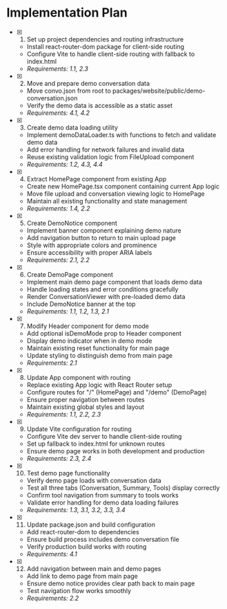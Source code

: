 # Implementation Plan

- [x] 1. Set up project dependencies and routing infrastructure

  - Install react-router-dom package for client-side routing
  - Configure Vite to handle client-side routing with fallback to index.html
  - _Requirements: 1.1, 2.3_

- [x] 2. Move and prepare demo conversation data

  - Move convo.json from root to packages/website/public/demo-conversation.json
  - Verify the demo data is accessible as a static asset
  - _Requirements: 4.1, 4.2_

- [x] 3. Create demo data loading utility

  - Implement demoDataLoader.ts with functions to fetch and validate demo data
  - Add error handling for network failures and invalid data
  - Reuse existing validation logic from FileUpload component
  - _Requirements: 1.2, 4.3, 4.4_

- [x] 4. Extract HomePage component from existing App

  - Create new HomePage.tsx component containing current App logic
  - Move file upload and conversation viewing logic to HomePage
  - Maintain all existing functionality and state management
  - _Requirements: 1.4, 2.2_

- [x] 5. Create DemoNotice component

  - Implement banner component explaining demo nature
  - Add navigation button to return to main upload page
  - Style with appropriate colors and prominence
  - Ensure accessibility with proper ARIA labels
  - _Requirements: 2.1, 2.2_

- [x] 6. Create DemoPage component

  - Implement main demo page component that loads demo data
  - Handle loading states and error conditions gracefully
  - Render ConversationViewer with pre-loaded demo data
  - Include DemoNotice banner at the top
  - _Requirements: 1.1, 1.2, 1.3, 2.1_

- [x] 7. Modify Header component for demo mode

  - Add optional isDemoMode prop to Header component
  - Display demo indicator when in demo mode
  - Maintain existing reset functionality for main page
  - Update styling to distinguish demo from main page
  - _Requirements: 2.1_

- [x] 8. Update App component with routing

  - Replace existing App logic with React Router setup
  - Configure routes for "/" (HomePage) and "/demo" (DemoPage)
  - Ensure proper navigation between routes
  - Maintain existing global styles and layout
  - _Requirements: 1.1, 2.2, 2.3_

- [x] 9. Update Vite configuration for routing

  - Configure Vite dev server to handle client-side routing
  - Set up fallback to index.html for unknown routes
  - Ensure demo page works in both development and production
  - _Requirements: 2.3, 2.4_

- [x] 10. Test demo page functionality

  - Verify demo page loads with conversation data
  - Test all three tabs (Conversation, Summary, Tools) display correctly
  - Confirm tool navigation from summary to tools works
  - Validate error handling for demo data loading failures
  - _Requirements: 1.3, 3.1, 3.2, 3.3, 3.4_

- [x] 11. Update package.json and build configuration

  - Add react-router-dom to dependencies
  - Ensure build process includes demo conversation file
  - Verify production build works with routing
  - _Requirements: 4.1_

- [x] 12. Add navigation between main and demo pages
  - Add link to demo page from main page
  - Ensure demo notice provides clear path back to main page
  - Test navigation flow works smoothly
  - _Requirements: 2.2_
